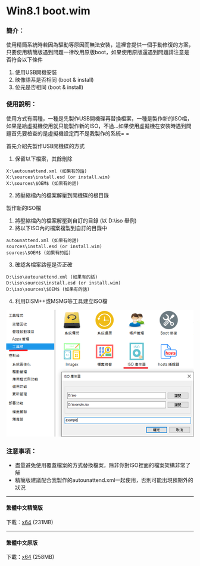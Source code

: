 # Win8.1 boot.wim

### 簡介：
使用精簡系統時若因為驅動等原因而無法安裝，這裡會提供一個手動修復的方案，只要使用精簡版遇到問題一律改用原版boot，如果使用原版還遇到問題請注意是否符合以下條件
1. 使用USB開機安裝
2. 映像語系是否相同 (boot & install)
3. 位元是否相同 (boot & install)

### 使用說明：
使用方式有兩種，一種是先製作USB開機碟再替換檔案，一種是製作新的ISO檔，如果是給虛擬機使用就只能製作新的ISO，不過...如果使用虛擬機在安裝時遇到問題首先要檢查的是虛擬機設定而不是我製作的系統= =

首先介紹先製作USB開機碟的方式
1. 保留以下檔案，其餘刪除
<pre><code>X:\autounattend.xml (如果有的話)
X:\sources\install.esd (or install.wim)
X:\sources\$OEM$ (如果有的話)</code></pre>
2. 將壓縮檔內的檔案解壓到開機碟的根目錄

製作新的ISO檔
1. 將壓縮檔內的檔案解壓到自訂的目錄 (以 D:\iso 舉例)
2. 將以下ISO內的檔案複製到自訂的目錄中
<pre><code>autounattend.xml (如果有的話)
sources\install.esd (or install.wim)
sources\$OEM$ (如果有的話)</code></pre>
3. 確認各檔案路徑是否正確
<pre><code>D:\iso\autounattend.xml (如果有的話)
D:\iso\sources\install.esd (or install.wim)
D:\iso\sources\$OEM$ (如果有的話)</code></pre>
4. 利用DISM++或MSMG等工具建立ISO檔

![preview.png](/tutorial/iso.png)

### 注意事項：
- 盡量避免使用覆蓋檔案的方式替換檔案，除非你對ISO裡面的檔案架構非常了解
- 精簡版建議配合我製作的autounattend.xml一起使用，否則可能出現預期外的狀況

----

#### 繁體中文精簡版

下載：[x64](https://drive.google.com/uc?export=download&id=1Q5wVON90bDIaEDTg70eXQ8Earvy8vldm) (231MB)

----

#### 繁體中文原版

下載：[x64](https://drive.google.com/uc?export=download&id=1QcPzv-fSR8O4UPSNgWAzUAmMPH1J0a_t) (258MB)
